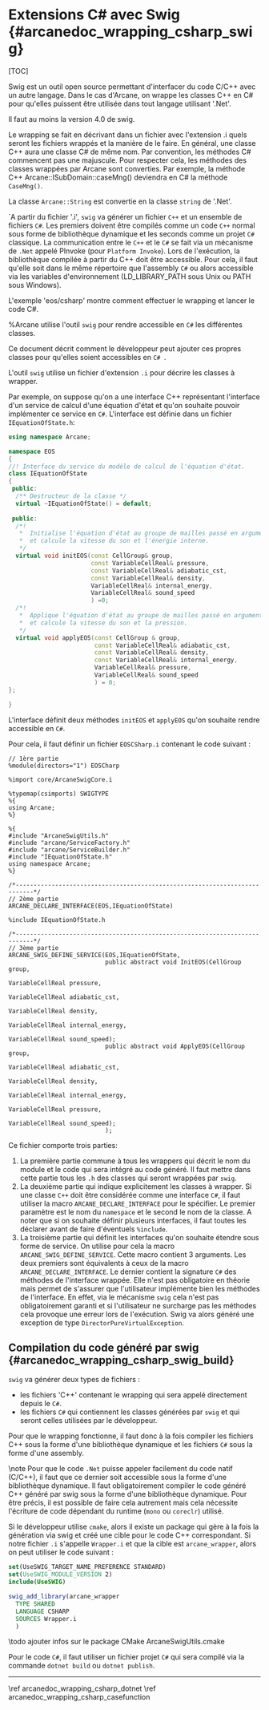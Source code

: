 # Extensions C# avec Swig {#arcanedoc_wrapping_csharp_swig}

[TOC]

Swig est un outil open source permettant d'interfacer du code C/C++
avec un autre langage. Dans le cas d'Arcane, on wrappe les classes C++
en C# pour qu'elles puissent être utilisée dans tout langage utilisant
'.Net'.

Il faut au moins la version 4.0 de swig.

Le wrapping se fait en décrivant dans un fichier avec l'extension .i
quels seront les fichiers wrappés et la manière de le faire. En
général, une classe C++ aura une classe C# de même nom. Par
convention, les méthodes C# commencent pas une majuscule. Pour
respecter cela, les méthodes des classes wrappées par Arcane sont
converties. Par exemple, la méthode C++ Arcane::ISubDomain::caseMng()
deviendra en C# la méthode `CaseMng()`.

La classe `Arcane::String` est convertie en la classe `string` de '.Net'.

\`A partir du fichier '.i', `swig` va générer un fichier `C++` et un
ensemble de fichiers `C#`. Les premiers doivent être compilés comme
un code `C++` normal sous forme de bibliothèque dynamique et les
seconds comme un projet `C#` classique. La communication entre le
`C++` et le `C#` se fait via un mécanisme de `.Net` appelé PInvoke
(pour `Platform Invoke`). Lors de l'exécution, la bibliothèque
compilée à partir du C++ doit être accessible. Pour cela, il faut
qu'elle soit dans le même répertoire que l'assembly `C#` ou alors
accessible via les variables d'environnement (LD_LIBRARY_PATH sous
Unix ou PATH sous Windows).

L'exemple 'eos/csharp' montre comment effectuer le wrapping et lancer
le code C#.

%Arcane utilise l'outil `swig` pour rendre accessible en `C#` les
différentes classes.

Ce document décrit comment le développeur peut ajouter ces propres
classes pour qu'elles soient accessibles en `C# `.

L'outil `swig` utilise un fichier d'extension `.i` pour décrire les
classes à wrapper.

Par exemple, on suppose qu'on a une interface C++ représentant
l'interface d'un service de calcul d'une équation d'état et qu'on
souhaite pouvoir implémenter ce service en `C#`. L'interface est
définie dans un fichier `IEquationOfState.h`:

```cpp
using namespace Arcane;

namespace EOS
{
//! Interface du service du modèle de calcul de l'équation d'état.
class IEquationOfState
{
 public:
  /** Destructeur de la classe */
  virtual ~IEquationOfState() = default;
  
 public:
  /*!
   *  Initialise l'équation d'état au groupe de mailles passé en argument
   *  et calcule la vitesse du son et l'énergie interne. 
   */
  virtual void initEOS(const CellGroup& group,
                       const VariableCellReal& pressure,
                       const VariableCellReal& adiabatic_cst,
                       const VariableCellReal& density,
                       VariableCellReal& internal_energy,
                       VariableCellReal& sound_speed
                       ) =0;
  /*!
   *  Applique l'équation d'état au groupe de mailles passé en argument
   *  et calcule la vitesse du son et la pression. 
   */
  virtual void applyEOS(const CellGroup & group,
                        const VariableCellReal& adiabatic_cst,
                        const VariableCellReal& density,
                        const VariableCellReal& internal_energy,
                        VariableCellReal& pressure,
                        VariableCellReal& sound_speed
                        ) = 0;
};

}
```

L'interface définit deux méthodes `initEOS` et `applyEOS` qu'on
souhaite rendre accessible en `C#`.

Pour cela, il faut définir un fichier `EOSCSharp.i` contenant le code
suivant :

```i
// 1ère partie
%module(directors="1") EOSCharp

%import core/ArcaneSwigCore.i

%typemap(csimports) SWIGTYPE
%{
using Arcane;
%}

%{
#include "ArcaneSwigUtils.h"
#include "arcane/ServiceFactory.h"
#include "arcane/ServiceBuilder.h"
#include "IEquationOfState.h"
using namespace Arcane;
%}

/*---------------------------------------------------------------------------*/
// 2ème partie
ARCANE_DECLARE_INTERFACE(EOS,IEquationOfState)

%include IEquationOfState.h

/*---------------------------------------------------------------------------*/
// 3ème partie
ARCANE_SWIG_DEFINE_SERVICE(EOS,IEquationOfState,
                           public abstract void InitEOS(CellGroup group,
                                                        VariableCellReal pressure,
                                                        VariableCellReal adiabatic_cst,
                                                        VariableCellReal density,
                                                        VariableCellReal internal_energy,
                                                        VariableCellReal sound_speed);
                           public abstract void ApplyEOS(CellGroup group,
                                                         VariableCellReal adiabatic_cst,
                                                         VariableCellReal density,
                                                         VariableCellReal internal_energy,
                                                         VariableCellReal pressure,
                                                         VariableCellReal sound_speed);
                           );
```

Ce fichier comporte trois parties:

1. La première partie commune à tous les wrappers qui décrit le nom du
   module et le code qui sera intégré au code généré. Il faut mettre
   dans cette partie tous les `.h` des classes qui seront wrappées par
   `swig`.
2. La deuxième partie qui indique explicitement les classes à
   wrapper. Si une classe `C++` doit être considérée comme une
   interface `C#`, il faut utiliser la macro
   `ARCANE_DECLARE_INTERFACE` pour le spécifier. Le premier paramètre
   est le nom du `namespace` et le second le nom de la classe. A noter
   que si on souhaite définir plusieurs interfaces, il faut toutes les
   déclarer avant de faire d'éventuels `%include`.
3. La troisième partie qui définit les interfaces qu'on souhaite
   étendre sous forme de service. On utilise pour cela la macro
   `ARCANE_SWIG_DEFINE_SERVICE`. Cette macro contient 3 arguments. Les
   deux premiers sont équivalents à ceux de la macro
   `ARCANE_DECLARE_INTERFACE`. Le dernier contient la signature `C#`
   des méthodes de l'interface wrappée. Elle n'est pas obligatoire en
   théorie mais permet de s'assurer que l'utilisateur implémente bien
   les méthodes de l'interface. En effet, via le mécanisme `swig` cela
   n'est pas obligatoirement garanti et si l'utilisateur ne surcharge
   pas les méthodes cela provoque une erreur lors de l'exécution. Swig
   va alors généré une exception de type `DirectorPureVirtualException`.

## Compilation du code généré par swig {#arcanedoc_wrapping_csharp_swig_build}

`swig` va générer deux types de fichiers :

- les fichiers 'C++' contenant le wrapping qui sera appelé directement
  depuis le `C#`.
- les fichiers `C#` qui contiennent les classes générées par `swig` et
  qui seront celles utilisées par le développeur.

Pour que le wrapping fonctionne, il faut donc à la fois compiler les
fichiers C++ sous la forme d'une bibliothèque dynamique et les
fichiers `C#` sous la forme d'une assembly.

\note Pour que le code `.Net` puisse appeler facilement du code natif
(C/C++), il faut que ce dernier soit accessible sous la forme d'une
bibliothèque dynamique. Il faut obligatoirement compiler le code
généré C++ généré par swig sous la forme d'une bibliothèque
dynamique. Pour être précis, il est possible de faire cela autrement
mais cela nécessite l'écriture de code dépendant du runtime (`mono` ou
`coreclr`) utilisé.

Si le développeur utilise `cmake`, alors il existe un package qui gère
à la fois la génération via swig et créé une cible pour le code C++
correspondant. Si notre fichier `.i` s'appelle `Wrapper.i` et que la
cible est `arcane_wrapper`, alors on peut utiliser le code suivant :

```cmake
set(UseSWIG_TARGET_NAME_PREFERENCE STANDARD)
set(UseSWIG_MODULE_VERSION 2)
include(UseSWIG)

swig_add_library(arcane_wrapper
  TYPE SHARED
  LANGUAGE CSHARP
  SOURCES Wrapper.i
  )
```

\todo ajouter infos sur le package CMake ArcaneSwigUtils.cmake

Pour le code `C#`, il faut utiliser un fichier projet `C#` qui sera
compilé via la commande `dotnet build` ou `dotnet publish`.

   



____

<div class="section_buttons">
<span class="back_section_button">
\ref arcanedoc_wrapping_csharp_dotnet
</span>
<span class="next_section_button">
\ref arcanedoc_wrapping_csharp_casefunction
</span>
</div>
